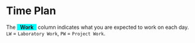 <SetTitle title="Android Development 2021" />

# Time Plan
The <span style="background-color: aqua; display: inline-block; padding: 0 8px; font-weight: bold;">Work</span> column indicates what you are expected to work on each day. `LW` = `Laboratory Work`, `PW` = `Project Work`.

<TimePlan
	:startDate='new Date(2021, 0, 18)'
	:columns='[
		{key: "l", name: "Lectures", color: "orange"},
		{key: "w", name: "Work", color: "aqua"},
		{key: "s", name: "Lab Sessions", color: "yellow"},
		{key: "i", name: "Important", color: "red"},
	]'
	:rows='[
		// 3
		{w: "LW, PW: Part 1", i: "Swedish students fix a group today!"},
		{w: "LW, PW: Part 1"},
		{w: "LW, PW: Part 1", l: "Course Introduction, Android Basics"},
		{w: "LW, PW: Part 1"},
		{w: "LW, PW: Part 1", l: "Tutorial: Sample App (Activities)"},
		{},
		{},
		// 4
		{w: "LW, PW: Part 1", s: "L1, L2"},
		{w: "LW, PW: Part 2", s: "L3, L4"},
		{w: "LW, PW: Part 2"},
		{w: "LW, PW: Part 2"},
		{w: "LW, PW: Part 2", l: "Design by Martin Lindh"},
		{},
		{},
		// 5
		{w: "LW, PW: Part 3", s: "L1, L2"},
		{w: "LW, PW: Part 3", s: "L3, L4"},
		{w: "PW: Part 3", l: "Tutorial: Sample App (Fragments)"},
		{w: "PW: Part 3"},
		{w: "PW: Part 3", l: "Design by Martin Lindh"},
		{},
		{},
		// 6
		{w: "PW: Part 4", s: "L1, L2"},
		{w: "PW: Part 4", s: "L3, L4"},
		{w: "PW: Part 4", l: "Tutorial: Sample App (Long Running Operations)"},
		{w: "PW: Part 4"},
		{w: "PW: Part 4"},
		{i: "Re-exam period"},
		{i: "Re-exam period"},
		// 7
		{i: "Re-exam period"},
		{i: "Re-exam period"},
		{i: "Re-exam period"},
		{i: "Re-exam period"},
		{i: "Re-exam period"},
		{i: "Re-exam period"},
		{i: "Re-exam period"},
		// 8
		{w: "PW: Part 4", s: "L1, L2"},
		{w: "PW: Part 4", s: "L3, L4"},
		{w: "PW: Part 4", l: "Tutorial: Sample App (Bluetooth)"},
		{w: "PW: Part 4"},
		{w: "PW: Part 4"},
		{},
		{},
		// 9
		{w: "PW: Part 4", s: "L1, L2", i: "PW: Halfway Meeting"},
		{i: "PW: Halfway Meeting", s: "L3, L4", w: "PW: Part 4"},
		{i: "PW: Halfway Meeting", w: "PW: Part 4"},
		{i: "PW: Halfway Meeting", w: "PW: Part 4"},
		{i: "PW: Halfway Meeting", w: "PW: Part 4"},
		{},
		{},
		// 10
		{w: "PW: Part 4", i: "PW: Halfway Meeting", s: "L1, L2"},
		{w: "PW: Part 4", i: "PW: Halfway Meeting", s: "L3, L4"},
		{w: "PW: Part 4", i: "PW: Halfway Meeting"},
		{w: "PW: Part 4", i: "PW: Halfway Meeting"},
		{w: "PW: Part 4", i: "PW: Halfway Meeting"},
		{},
		{},
		// 11
		{w: "PW: Part 4", s: "L1, L2"},
		{w: "PW: Part 4", s: "L3, L4"},
		{w: "PW: Part 4"},
		{w: "PW: Part 4"},
		{w: "PW: Part 4"},
		{i: "Exam period"},
		{i: "Exam period"},
		// 12
		{w: "PW: Presentation", i: "Exam period"},
		{w: "PW: Presentation", i: "Exam period"},
		{w: "PW: Presentation", i: "Exam period"},
		{w: "PW: Presentation", i: "Exam period"},
		{w: "PW: Presentation", i: "Exam period"},
		{i: "Exam period"},
		{w: "PW: Part 6", i: "Exam period, Deadline submit PW for grading."},
	]'
/>